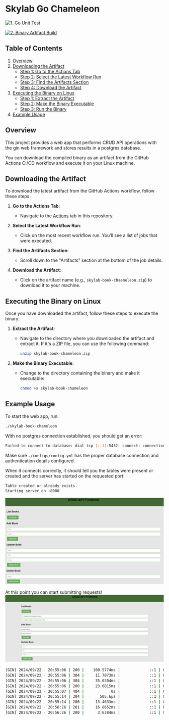# Skylab Go Chameleon

[![1. Go Unit Test](https://github.com/SkylarHoughtonGithub/go-chameleon/actions/workflows/unit_test.yml/badge.svg)](https://github.com/SkylarHoughtonGithub/go-chameleon/actions/workflows/unit_test.yml)

[![2. Binary Artifact Build](https://github.com/SkylarHoughtonGithub/go-chameleon/actions/workflows/build_exe.yml/badge.svg)](https://github.com/SkylarHoughtonGithub/go-chameleon/actions/workflows/build_exe.yml)

## Table of Contents
1. [Overview](#overview)
2. [Downloading the Artifact](#downloading-the-artifact)
   - [Step 1: Go to the Actions Tab](#step-1-go-to-the-actions-tab)
   - [Step 2: Select the Latest Workflow Run](#step-2-select-the-latest-workflow-run)
   - [Step 3: Find the Artifacts Section](#step-3-find-the-artifacts-section)
   - [Step 4: Download the Artifact](#step-4-download-the-artifact)
3. [Executing the Binary on Linux](#executing-the-binary-on-linux)
   - [Step 1: Extract the Artifact](#step-1-extract-the-artifact)
   - [Step 2: Make the Binary Executable](#step-2-make-the-binary-executable)
   - [Step 3: Run the Binary](#step-3-run-the-binary)
4. [Example Usage](#example-usage)


## Overview

This project provides a web app that performs CRUD API operations with the gin web framework and stores results in a postgres database. 
 
You can download the compiled binary as an artifact from the GitHub Actions CI/CD workflow and execute it on your Linux machine.

## Downloading the Artifact

To download the latest artifact from the GitHub Actions workflow, follow these steps:

1. **Go to the Actions Tab**:
   - Navigate to the [Actions](https://github.com/SkylarHoughtonGithub/go-chameleon/actions) tab in this repository.

2. **Select the Latest Workflow Run**:
   - Click on the most recent workflow run. You’ll see a list of jobs that were executed.

3. **Find the Artifacts Section**:
   - Scroll down to the "Artifacts" section at the bottom of the job details.

4. **Download the Artifact**:
   - Click on the artifact name (e.g., `skylab-book-chaemeleon.zip`) to download it to your machine.

## Executing the Binary on Linux

Once you have downloaded the artifact, follow these steps to execute the binary:

1. **Extract the Artifact**:
   - Navigate to the directory where you downloaded the artifact and extract it. If it's a ZIP file, you can use the following command:
     ```bash
     unzip skylab-book-chameleon.zip
     ```

2. **Make the Binary Executable**:
   - Change to the directory containing the binary and make it executable:
     ```bash
     chmod +x skylab-book-chameleon
     ```

## Example Usage

To start the web app, run:
```bash
./skylab-book-chameleon
```

With no postgres connection established, you should get an error: 
```bash
Failed to connect to database: dial tcp [::1]:5432: connect: connection refused
```

Make sure `./configs/config.yml` has the proper database connection and authentication details configured.

When it connects correctly, it should tell you the tables were present or created and the server has started on the requested port: 
```bash
Table created or already exists.
Starting server on :8080
```
![Server Started](images/server_started.png)


At this point you can start submitting requests!
![Added Entries](images/entries_added.png)
```bash
[GIN] 2024/09/22 - 20:55:06 | 200 |    100.5774ms |             ::1 | GET      "/static/"
[GIN] 2024/09/22 - 20:55:06 | 304 |     11.7073ms |             ::1 | GET      "/static/styles.css"
[GIN] 2024/09/22 - 20:55:06 | 304 |     35.0204ms |             ::1 | GET      "/static/books.js"
[GIN] 2024/09/22 - 20:55:06 | 200 |     23.6815ms |             ::1 | GET      "/api/books"
[GIN] 2024/09/22 - 20:55:07 | 404 |            0s |             ::1 | GET      "/favicon.ico"
[GIN] 2024/09/22 - 20:55:14 | 304 |       505.6µs |             ::1 | GET      "/static/"
[GIN] 2024/09/22 - 20:55:14 | 200 |     13.4633ms |             ::1 | GET      "/api/books"
[GIN] 2024/09/22 - 20:56:26 | 201 |     16.8652ms |             ::1 | POST     "/api/books"
[GIN] 2024/09/22 - 20:56:26 | 200 |      3.6384ms |             ::1 | GET      "/api/books"
```